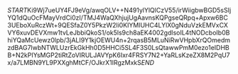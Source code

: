 $START$Ki9Wj7ueUY4FJ9eVg/awqOLV++N491ylYlQlCzV55/irWiigbwBGD5sSIjYQ1dQuOcFMayVrdCi0zI/TMJ4WaQXhjujUgAavnsKQPgseQRpq+Apxw6BC3UEboXuRczWt+9QESfaZ0Y5PkzW2li0KIYMlUHC4LYlX0gNduVzkEMVxCXVY6xuvDEVXmw1tvLeJbbiQkoS1/ok5ls9ch8aEK4002gdlsoIL4tNODcboIb0BhiYQaMcUewz0lpb/3jALI9Y1kjOEWU4n+2rqasB5MLuNiRwVHpbXrQOmedmzdBAG7lwbNTWLUzrEkGkHh0D5HHCi5SL4F3S0LsQtawwPmM0ezo1eIDHBB+N2kPIYsMGP2tiRtZoVIRULJAVYpK6Ixr4FRSY7N2+YaRLsKzeZX8M2PqU7x/a7LMBN9YL9PXXghMtCF/OJkrX1IRgzMxkS$END$